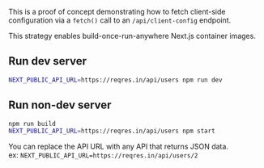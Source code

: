 This is a proof of concept demonstrating how to fetch client-side configuration via a `fetch()` call to an `/api/client-config` endpoint.

This strategy enables build-once-run-anywhere Next.js container images.

## Run dev server

``` sh
NEXT_PUBLIC_API_URL=https://reqres.in/api/users npm run dev
```

## Run non-dev server

``` sh
npm run build
NEXT_PUBLIC_API_URL=https://reqres.in/api/users npm start
```

You can replace the API URL with any API that returns JSON data.  
ex: `NEXT_PUBLIC_API_URL=https://reqres.in/api/users/2`

